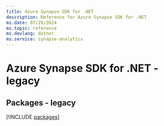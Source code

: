 ```yaml
---
title: Azure Synapse SDK for .NET
description: Reference for Azure Synapse SDK for .NET
ms.date: 07/29/2024
ms.topic: reference
ms.devlang: dotnet
ms.service: synapse-analytics
---
```

# Azure Synapse SDK for .NET - legacy
## Packages - legacy
[!INCLUDE [packages](synapse-index.md)]